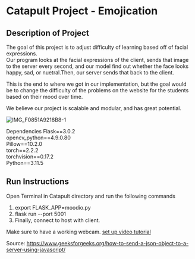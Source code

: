 # Catapult Project - Emojication

## Description of Project
The goal of this project is to adjust difficulty of learning based off of facial expressions.\
Our program looks at the facial expressions of the client, sends that image to the server every second, and our model find out whether the face looks happy, sad, or nuetral.Then, our server sends that back to the client.

This is the end to where we got in our implementation, but the goal would be to change the difficulty of the problems on the website for the students based on their mood over time. 

We believe our project is scalable and modular, and has great potential.



![IMG_F0851A9218B8-1](https://github.com/MichaelL11/Catapult/assets/143101596/8376866f-e3eb-4f92-8dfc-bbfa219b1bb7)



Dependencies
Flask==3.0.2 \
opencv_python==4.9.0.80 \
Pillow==10.2.0 \
torch==2.2.2 \
torchvision==0.17.2 \
Python==3.11.5



## Run Instructions

Open Terminal in Catapult directory and run the following commands

1. export FLASK_APP=moodio.py
2. flask run --port 5001
3. Finally, connect to host with client.

Make sure to have a working webcam.
[set up video tutorial](https://drive.google.com/file/d/12B5v5b5F6V4gqOHZE-qsWLdE4kYXrom9/view)























Source: https://www.geeksforgeeks.org/how-to-send-a-json-object-to-a-server-using-javascript/
